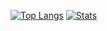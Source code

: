 [![Top Langs](https://github-readme-stats.vercel.app/api/top-langs/?username=claitonllemes&layout=dark&langs_count=8)](https://github.com/claitonllemes/github-readme-stats)
[![Stats](https://github-readme-stats.vercel.app/api?username=claitonllemes&show_icons=true&theme=dark)](https://github.com/claitonllemes/github-readme-stats)


